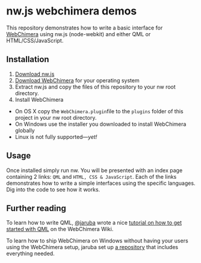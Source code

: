 # nw.js webchimera demos

This repository demonstrates how to write a basic interface for [WebChimera](https://github.com/RSATom/WebChimera/) using nw.js (node-webkit) and either QML or HTML/CSS/JavaScript.

## Installation

1. [Download nw.js](https://github.com/nwjs/nw.js/)
2. [Download WebChimera](http://www.webchimera.org/download) for your operating system
3. Extract nw.js and copy the files of this repository to your nw root directory.
4. Install WebChimera
 - On OS X copy the `WebChimera.plugin`file to the `plugins` folder of this project in your nw root directory.
  - On Windows use the installer you downloaded to install WebChimera globally
  - Linux is not fully supported—*yet!*

## Usage

Once installed simply run nw. You will be presented with an index page containing 2 links: `QML` and `HTML, CSS & JavaScript`. Each of the links demonstrates how to write a simple interfaces using the specific languages. Dig into the code to see how it works.

## Further reading

To learn how to write QML, [@jaruba](https://github.com/jaruba) wrote a nice [tutorial on how to get started with QML](https://github.com/RSATom/WebChimera/wiki/Getting-started-with-QML) on the WebChimera Wiki.

To learn how to ship WebChimera on Windows without having your users using the WebChimera setup, jaruba set up [a repository](https://github.com/jaruba/WebChimeraPlayerNW) that includes everything needed.
